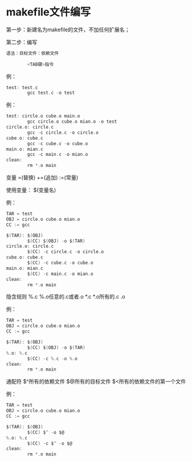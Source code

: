 # makefile文件编写

第一步：新建名为makefile的文件，不加任何扩展名；

第二步：编写

```C
语法：目标文件：依赖文件
        
        <TAB键>指令
```          
例：
```C
test: test.c
        gcc test.c -o test
```

例：
```c
test: circle.o cube.o main.o
        gcc circle.o cube.o mian.o -o test
circle.o: circle.c
        gcc -c circle.c -o circle.o
cube.o: cube.c
        gcc -c cube.c -o cube.o
main.o: mian.c
        gcc -c main.c -o mian.o
clean:
        rm *.o main
```

变量 =(替换) +=(追加) :=(常量)

使用变量： $(变量名) 

例：
```c
TAR = test
OBJ = circle.o cube.o mian.o
CC := gcc

$(TAR): $(OBJ)
        $(CC) $(OBJ) -o $(TAR)
circle.o: circle.c
        $(CC) -c circle.c -o circle.o
cube.o: cube.c
        $(CC) -c cube.c -o cube.o
main.o: mian.c
        $(CC) -c main.c -o mian.o
clean:
        rm *.o main
```

隐含规则  %.c %.o任意的.c或者.o         *.c  *.o所有的.c .o 

例：
```c
TAR = test
OBJ = circle.o cube.o mian.o
CC := gcc

$(TAR): $(OBJ)
        $(CC) $(OBJ) -o $(TAR)
%.o: %.c
        $(CC) -c %.c -o %.o
clean:
        rm *.o main
```

通配符 $^所有的依赖文件  $@所有的目标文件  $<所有的依赖文件的第一个文件

例：
```c
TAR = test
OBJ = circle.o cube.o mian.o
CC := gcc

$(TAR): $(OBJ)
        $(CC) $^ -o $@
%.o: %.c
        $(CC) -c $^ -o $@
clean:
        rm *.o main
```
